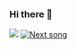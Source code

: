 ### Hi there 👋

<!--
**alarichadef/alarichadef** is a ✨ _special_ ✨ repository because its `README.md` (this file) appears on your GitHub profile.

Here are some ideas to get you started:

- 🔭 I’m currently working on ...
- 🌱 I’m currently learning ...
- 👯 I’m looking to collaborate on ...
- 🤔 I’m looking for help with ...
- 💬 Ask me about ...
- 📫 How to reach me: ...
- 😄 Pronouns: ...
- ⚡ Fun fact: ...
-->
<img src='https://pzocl7fdia3rn2sb4b3irmqg5a0skjww.lambda-url.us-east-1.on.aws/'/>

<a href="https://sncaecg5ngawieiuhj2kzsnp5q0rdyzg.lambda-url.us-east-1.on.aws" target="_blank">
    <img src="https://github.com/alarichadef/alarichadef/assets/12270742/1e379e17-35ab-46b0-b41b-e07bc08c779c" alt="Next song">
</a>
